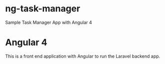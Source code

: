 # ng-task-manager
Sample Task Manager App with Angular 4


Angular 4
=====

This is a front end application with Angular to run the Laravel backend app.
